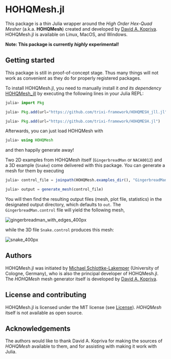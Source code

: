 # HOHQMesh.jl

This package is a thin Julia wrapper around the *High Order Hex-Quad Mesher*
(a.k.a. **HOHQMesh**) created and developed by
[David A. Kopriva](https://www.math.fsu.edu/~kopriva/).
HOHQMesh.jl is available on Linux, MacOS, and Windows.

**Note: This package is currently _highly_ experimental!**


## Getting started

This package is still in proof-of-concept stage. Thus many things will not work
as convenient as they do for properly registered packages.

To install HOHQMesh.jl, you need to manually install it *and its dependency*
[HOHQMesh_jll](https://github.com/trixi-framework/HOHQMESH_jll.jl)
by executing the following lines in your Julia REPL:
```julia
julia> import Pkg

julia> Pkg.add(url="https://github.com/trixi-framework/HOHQMESH_jll.jl")

julia> Pkg.add(url="https://github.com/trixi-framework/HOHQMESH.jl")
```

Afterwards, you can just load HOHQMesh with
```julia
julia> using HOHQMesh
```
and then happily generate away!

Two 2D examples from HOHQMesh itself (`GingerbreadMan` or `NACA0012`) and a 3D
example (`Snake`) come delivered with this package. You can generate a mesh for
them by executing
```julia
julia> control_file = joinpath(HOHQMesh.examples_dir(), "GingerbreadMan.control")

julia> output = generate_mesh(control_file)
```
You will then find the resulting output files (mesh, plot file, statistics) in
the designated output directory, which defaults to `out`. The
`GingerbreadMan.control` file will yield the following mesh,

![gingerbreadman_with_edges_400px](https://user-images.githubusercontent.com/3637659/117241938-80f4ee80-ae34-11eb-854a-ebebcd0b9d88.png)

while the 3D file `Snake.control` produces this mesh:

![snake_400px](https://user-images.githubusercontent.com/3637659/117241963-8ce0b080-ae34-11eb-9b79-d091807d9a23.png)


## Authors
HOHQMesh.jl was initiated by
[Michael Schlottke-Lakemper](https://www.mi.uni-koeln.de/NumSim/schlottke-lakemper)
(University of Cologne, Germany), who is also the principal developer of HOHQMesh.jl.
The *HOHQMesh* mesh generator itself is developed by
[David A. Kopriva](https://www.math.fsu.edu/~kopriva/).


## License and contributing
HOHQMesh.jl is licensed under the MIT license (see [License](@ref)).
*HOHQMesh* itself is not available as open source.


## Acknowledgements
The authors would like to thank David A. Kopriva for making the sources of
*HOHQMesh* available to them, and for assisting with making it work with Julia.
